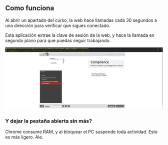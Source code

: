 ## Como funciona ##
Al abrir un apartado del curso, la web hace llamadas cada 30 segundos a una dirección para verificar que sigues conectado.

Esta aplicación extrae la clave de sesión de la web, y hace la llamada en segundo plano para que puedas seguir trabajando.

![Imagen URL](images/image1.png)

### Y dejar la pestaña abierta sin más? ###

Chrome consume RAM, y al bloquear el PC suspende toda actividad. Esto es más ligero. Ale.